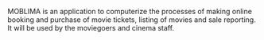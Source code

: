 MOBLIMA is an application to computerize the processes of making online booking and purchase of movie tickets, listing of movies and sale reporting. It will be used by the moviegoers and cinema staff.
